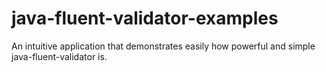 # java-fluent-validator-examples
An intuitive application that demonstrates easily how powerful and simple java-fluent-validator is.
